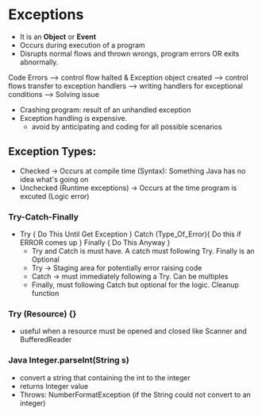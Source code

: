 # Exceptions
* It is an **Object** or **Event**
* Occurs during execution of a program
* Disrupts normal flows and thrown wrongs, program errors OR exits abnormally.

Code Errors --> control flow halted & Exception object created --> control flows transfer to exception handlers --> writing handlers for exceptional conditions --> Solving issue

* Crashing program: result of an unhandled exception
* Exception handling is expensive.
    * avoid by anticipating and coding for all possible scenarios
 
 ## Exception Types:
 * Checked -> Occurs at compile time (Syntax): Something Java has no idea what's going on
 * Unchecked (Runtime exceptions) -> Occurs at the time program is excuted (Logic error)

### Try-Catch-Finally
* Try {
  Do This Until Get Exception
  } Catch (Type_Of_Error){
  Do this if ERROR comes up
  } Finally {
  Do This Anyway
  }
  * Try and Catch is must have. A catch must following Try. Finally is an Optional
  * Try -> Staging area for potentially error raising code
  * Catch -> must immediately following a Try. Can be multiples
  * Finally, must following Catch but optional for the logic. Cleanup function
  
  
### Try (Resource) {}
* useful when a resource  must be opened and closed like Scanner and BufferedReader



### Java Integer.parseInt(String s)
* convert a string that containing the int to the  integer
* returns Integer value
* Throws: NumberFormatException (if the String could not convert to an integer)
